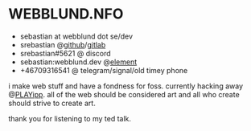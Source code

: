# WEBBLUND.NFO

- sebastian at webblund dot se/dev
- srebastian @[github](https://www.github.com/srebastian)/[gitlab](https://www.gitlab.com/srebastian)
- srebastian#5621 @ discord
- sebastian:webblund.dev @[element](https://matrix.to/#/@sebastian:webblund.dev)
- +46709316541 @ telegram/signal/old timey phone

i make web stuff and have a fondness for foss. currently hacking away @[PLAYipp](https://www.playipp.com). all of the web should be considered art and all who create should strive to create art.

thank you for listening to my ted talk.
